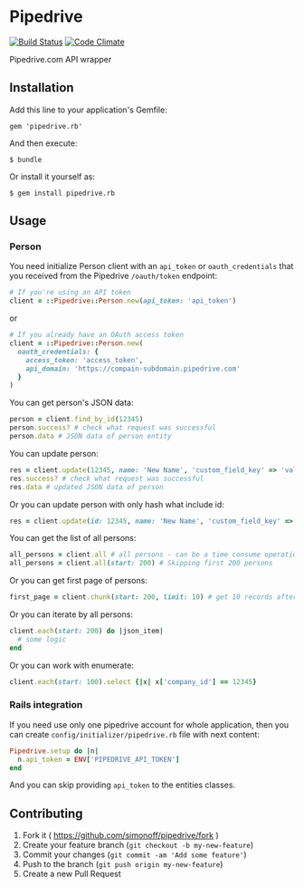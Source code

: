 # Pipedrive

[![Build Status](https://travis-ci.org/amoniacou/pipedrive.rb.svg?branch=master)](https://travis-ci.org/amoniacou/pipedrive.rb)
[![Code Climate](https://codeclimate.com/github/dotpromo/pipedrive.rb.png)](https://codeclimate.com/github/dotpromo/pipedrive.rb)

Pipedrive.com API wrapper

## Installation

Add this line to your application's Gemfile:

    gem 'pipedrive.rb'

And then execute:

    $ bundle

Or install it yourself as:

    $ gem install pipedrive.rb

## Usage

### Person

You need initialize Person client with an `api_token` or `oauth_credentials` that you received from the Pipedrive `/oauth/token` endpoint:

```ruby
# If you're using an API token
client = ::Pipedrive::Person.new(api_token: 'api_token')
```

or

```ruby
# If you already have an OAuth access token
client = ::Pipedrive::Person.new(
  oauth_credentials: {
    access_token: 'access_token',
    api_domain: 'https://compain-subdomain.pipedrive.com'
  }
)
```

You can get person's JSON data:

```ruby
person = client.find_by_id(12345)
person.success? # check what request was successful
person.data # JSON data of person entity
```

You can update person:

```ruby
res = client.update(12345, name: 'New Name', 'custom_field_key' => 'value')
res.success? # check what request was successful
res.data # updated JSON data of person
```

Or you can update person with only hash what include id:

```ruby
res = client.update(id: 12345, name: 'New Name', 'custom_field_key' => 'value')
```

You can get the list of all persons:

```ruby
all_persons = client.all # all persons - can be a time consume operation
all_persons = client.all(start: 200) # Skipping first 200 persons
```

Or you can get first page of persons:

```ruby
first_page = client.chunk(start: 200, limit: 10) # get 10 records after skipping 200
```

Or you can iterate by all persons:

```ruby
client.each(start: 200) do |json_item|
  # some logic
end
```

Or you can work with enumerate:

```ruby
client.each(start: 100).select {|x| x['company_id'] == 12345}
```

### Rails integration

If you need use only one pipedrive account for whole application, then you can create `config/initializer/pipedrive.rb` file with next content:

```ruby
Pipedrive.setup do |n|
  n.api_token = ENV['PIPEDRIVE_API_TOKEN']
end
```

And you can skip providing `api_token` to the entities classes.

## Contributing

1. Fork it ( https://github.com/simonoff/pipedrive/fork )
2. Create your feature branch (`git checkout -b my-new-feature`)
3. Commit your changes (`git commit -am 'Add some feature'`)
4. Push to the branch (`git push origin my-new-feature`)
5. Create a new Pull Request
